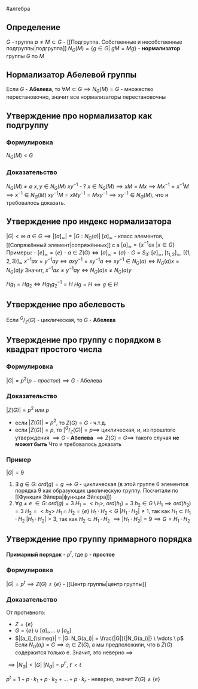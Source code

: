 #алгебра 
## Определение
$G$ - группа
$\emptyset \neq M \subset G$ - [[Подгруппа. Собственные и несобственные подгруппы|подгруппа]]
$N_G(M) = \{ g \in G| \ gM = Mg \}$ - **нормализатор** группы $G$ по $M$

## Нормализатор Абелевой группы
Если $G$ - **Абелева**, то $\forall M \subset G \implies N_G(M) = G$ - множество перестановочно, значит все нормализаторы перестановочны

## Утверждение про нормализатор как подгруппу
### Формулировка
$N_G(M) < G$
### Доказательство
$N_G(M) \neq \emptyset$
$x, y \in N_G(M)$
$xy^{-1}$ - ?
$x \in N_G(M) \implies xM = Mx \implies Mx^{-1} = x^{-1}M \implies x^{-1} \in N_G(M)$
$xy^{-1}M = xMy^{-1} = Mxy^{-1} \implies xy^{-1} \in N_G(M)$, что и требовалось доказать.

## Утверждение про индекс нормализатора
$|G| < \infty$
$a \in G \implies |[a]_{\simeq}| = |G:N_G(a)|$
$[a]_{\simeq}$ - класс элементов, [[Сопряжённый элемент|сопряжённых]] с a
$[a]_{\simeq} = \{ x^{-1}ax \ | x \in G \}$
Примеры:
	- $[e]_{\simeq} = \{ e \}$
	- $a \in Z(G) \iff [a]_{\simeq} = \{ a \}$
	- $G = S_3: \ [e]_{\simeq}, \ [t_{1, 2}]_{\simeq}, \ [(1, 2, 3)]_{\simeq}$
$x^{-1}ax = y^{-1}ay \iff axy^{-1} = xy^{-1}a \iff xy^{-1} \in N_G(a) \iff N_G(a)x = N_G(a)y$
Значит, $x^{-1}ax \neq y^{-1}ay \iff N_G(a)x \neq N_G(a)y$

$Hg_1 = Hg_2 \iff Hg_1 g_2^{-1} = H$
$Hg = H \iff g \in H$

## Утверждение про абелевость
Если $^G/_Z(G)$  - циклическая, то $G$ - **Абелева**

## Утверждение про группу с порядком в квадрат простого числа
### Формулировка
$|G| = p^2 (p - простое) \implies G$ - Абелева

### Доказательство
$|Z(G)| = p^2$ или $p$
- если $|Z(G)| = p^2$, то $Z(G) = G$ - ч.т.д.
- если $|Z(G)| = p$, то $|^G/_Z(G)| = p \implies$ циклическая, и, из прошлого утверждения $\implies G$ - **Абелева** $\implies Z(G) = G \implies$ такого случая **не может быть**
Что и требовалось доказать

### Пример
$|G| = 9$
1) $\exists \ g \in G: \ ord(g) = g \implies G$ - циклическая (в этой группе 6 элементов порядка 9 как образующих циклическую группу. Посчитали по [[Функция Эйлера|функции Эйлера]])
2) $\forall g \neq e \ \in G: \ ord(g) = 3$
	$H_1 = <h_1>, \ ord(h_1) = 3$
	$h_2 \in G \setminus H_1 \implies ord(h_2) = 3$
	$H_2  = <h_2>$
	$H_1 \cap H_2 = \{ e \}$
	$H_1 \cdot H_2 < G$
	$|H_1 \cdot H_2| \neq 1$, так как $H_1 \subset H_1 \cdot H_2$
	$|H_1 \cdot H_2| > 3$, так как $H_2 \subset H_1 \cdot H_2$
	$\implies |H_1 \cdot H_2| = 9 \implies G = H_1 \cdot H_2$
## Утверждение про группу примарного порядка
**Примарный порядок** - $p^t$, где p - **простое**
### Формулировка
$|G| = p^t \implies Z(G) \neq \{ e \}$ - [[Центр группы|центр группы]]
### Доказательство
От противного:
- $Z = \{ e \}$
- $G = \{ e \} \cup [a]_{\simeq}\dots \cup [a_n]$
- $|[a_i]_{\simeq}| = |G: N_G(a_i)| = \frac{|G|}{|N_G(a_i)|} \ \vdots \ p$
Если $N_G(a_i) = G \implies a_i \in Z(G)$, а мы предположили, что в $Z(G)$ содержится только e. Значит, это неверно $\implies$

$\implies |N_G| < |G|$
$|N_G| = p^{t'}, \ t' < t$

$p^t = 1 + p \cdot k_1 + p \cdot k_2 + \dots + p \cdot k_r$ - неверно, значит $Z(G) \neq \{ e \}$
